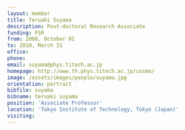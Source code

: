 ```yaml
---
layout: member
title: Teruaki Suyama
description: Post-doctoral Research Associate
funding: FSR
from: 2008, October 01
to: 2010, March 31
office:
phone:
email: suyama@phys.titech.ac.jp
homepage: http://www.th.phys.titech.ac.jp/cosmo/
image: /assets/images/people/suyama.jpg
orientation: portrait
bibfile: suyama
bibname: teruaki suyama
position: 'Associate Professor'
location: 'Tokyo Institute of Technology, Tokyo (Japan)'
visiting:
---
```

